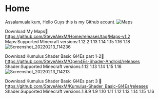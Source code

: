 # Home
Assalamualaikum, Hello Guys this is my Github acount.
![Maps](https://user-images.githubusercontent.com/83632207/153738800-e4ad34cc-be73-4b67-8a00-63ed040acc43.jpg)

Download My Maps🔽
https://github.com/SteveAlexM/Home/releases/tag/Maps-v1.2
Maps:Supported Minecraft versions:1.12.2 1.13 1.14 1.15 1.16 1.18
![Screenshot_20220213_114236](https://user-images.githubusercontent.com/83632207/153739003-1fa57011-b2b8-4c1d-96eb-e09e1f1a6e5a.jpg)

Download Kumulus Shader Basic Gl4Es part 1-2🔽
https://github.com/SteveAlexM/Open4Es-Shader-Android/releases
Shader:Supported Minecraft versions:1.12 1.13 1.14 1.15 1.16
![Screenshot_20220213_114213](https://user-images.githubusercontent.com/83632207/153739048-6a085417-6144-4454-9dc3-4504006f4495.jpg)

Download Kumulus Shader Basic Gl4Es part 3 🔽
https://github.com/SteveAlexM/Kumulus-Shader_Basic-Gl4Es/releases
Shader:Supported Minecraft versions:1.8.9 1.9 1.10 1.11 1.12 1.13 1.14 1.15 1.16

